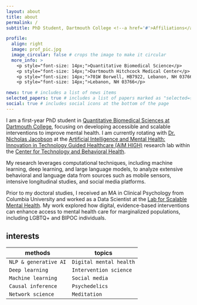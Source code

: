 ```yaml
---
layout: about
title: about
permalink: /
subtitle: PhD Student, Dartmouth College <!--a href='#'>Affiliations</a--> 

profile:
  align: right
  image: prof_pic.jpg
  image_circular: false # crops the image to make it circular
  more_info: >
    <p style="font-size: 14px;">Quantitative Biomedical Science</p>
    <p style="font-size: 14px;">Dartmouth Hitchcock Medical Center</p>
    <p style="font-size: 14px;">701W Borwell, HB7922, Lebanon, NH 03766</p>
    <p style="font-size: 14px;">Lebanon, NH 03766</p>

news: true # includes a list of news items
selected_papers: true # includes a list of papers marked as "selected={true}"
social: true # includes social icons at the bottom of the page
---
```


I am a first-year PhD student in [Quantitative Biomedical Sciences at Dartmouth College](https://geiselmed.dartmouth.edu/qbs/), focusing on developing accessible and scalable interventions to improve mental health. I am currently rotating with [Dr. Nicholas Jacobson](https://www.nicholasjacobson.com/) at the [Artificial Intelligence and Mental Health: Innovation in Technology Guided Healthcare (AIM HIGH)](https://geiselmed.dartmouth.edu/jacobsonlab/) research lab within the [Center for Technology and Behavioral Health](https://www.c4tbh.org/).

My research leverages computational techniques, including machine learning, deep learning, and large language models, to analyze extensive behavioral and language data from sources such as mobile sensors, intensive longitudinal studies, and social media platforms. 

Prior to my doctoral studies, I received an MA in Clinical Psychology from Columbia University and worked as a Data Scientist at the [Lab for Scalable Mental Health](https://www.schleiderlab.org/). My work explored how digital, evidence-based interventions can enhance access to mental health care for marginalized populations, including LGBTQ+ and BIPOC individuals. 

## interests

| **methods**                              | **topics**                        |
|------------------------------------------|-----------------------------------------|
| `NLP & generative AI` | `Digital mental health`                             |
| `Deep learning`       | `Intervention science`                      |
| `Machine learning`                         | `Social media`                |
| `Causal inference`                         | `Psychedelics`                            |
| `Network science`                         | `Meditation`                            |
